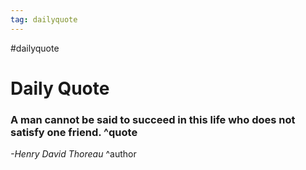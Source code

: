 ```yaml
---
tag: dailyquote
---
```


#dailyquote

# Daily Quote

### A man cannot be said to succeed in this life who does not satisfy one friend. ^quote
*-Henry David Thoreau* ^author
